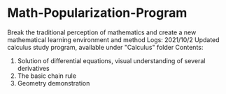 # Math-Popularization-Program
Break the traditional perception of mathematics and create a new mathematical learning environment and method
Logs:
2021/10/2
Updated calculus study program, available under "Calculus" folder
Contents:
1. Solution of differential equations, visual understanding of several derivatives
2. The basic chain rule
3. Geometry demonstration

